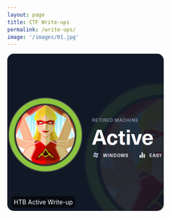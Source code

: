 ```yaml
---
layout: page
title: CTF Write-ups
permalink: /write-ups/
image: '/images/01.jpg'
---
```


<div style="position: relative; display: inline-block; margin-bottom: 5px;">
    <a href="/HTB-Active-Write-up">
        <img src="/images/htb_active.png" alt="HTB Active Write-up" style="width: 360px; height: auto; border-radius: 15px;">
        <div style="position: absolute; bottom: 10px; left: 10px; color: white; background-color: rgba(0, 0, 0, 0.6); padding: 5px; border-radius: 5px;">
            HTB Active Write-up
        </div>
    </a>
</div>